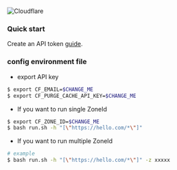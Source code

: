 # 

![Cloudflare](https://img.shields.io/badge/Cloudflare-F38020?style=for-the-badge&logo=Cloudflare&logoColor=white)

### Quick start

Create an API token [guide](https://developers.cloudflare.com/fundamentals/api/get-started/create-token/).

### config environment file

- export API key

```sh
$ export CF_EMAIL=$CHANGE_ME
$ export CF_PURGE_CACHE_API_KEY=$CHANGE_ME
```

- If you want to run single ZoneId

```sh
$ export CF_ZONE_ID=$CHANGE_ME
$ bash run.sh -h "[\"https://hello.com/*\"]"
```

- If you want to run multiple ZoneId

```sh
# example
$ bash run.sh -h "[\"https://hello.com/*\"]" -z xxxxx
```
